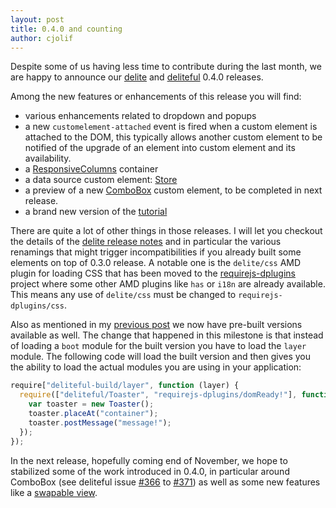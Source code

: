 ```yaml
---
layout: post
title: 0.4.0 and counting
author: cjolif
---
```


Despite some of us having less time to contribute during the last month, we are happy to announce our 
[delite](http://ibm-js.github.io/delite) and [deliteful](http://ibm-js.github.io/deliteful) 0.4.0 releases.

Among the new features or enhancements of this release you will find:

* various enhancements related to dropdown and popups
* a new `customelement-attached` event is fired when a custom element is attached to the DOM, this typically allows
 another custom element to be notified of the upgrade of an element into custom element and its availability.
* a [ResponsiveColumns](https://github.com/ibm-js/deliteful/blob/master/docs/ResponsiveColumns.md) container
* a data source custom element: [Store](https://github.com/ibm-js/deliteful/blob/master/docs/Store.md) 
* a preview of a new [ComboBox](https://github.com/ibm-js/deliteful/blob/master/docs/ComboBox.md) custom element, to be completed in next release.
* a brand new version of the [tutorial](http://ibm-js.github.io/deliteful/docs/master/tutorial/index.html)

<!--more-->

There are quite a lot of other things in those releases. I will let you checkout the details of the 
[delite release notes](https://github.com/ibm-js/delite/releases/tag/0.4.0) and in particular the various 
renamings that might trigger incompatibilities if you already built some elements on top of 0.3.0 release. A notable 
one is the `delite/css` AMD plugin for loading CSS that has been moved to the 
[requirejs-dplugins](https://github.com/ibm-js/requirejs-dplugins) project where some other AMD plugins like `has` or `i18n` are
 already available. This means any use of `delite/css` must be changed to `requirejs-dplugins/css`.
 
Also as mentioned in my [previous post](http://ibm-js.github.io/2014/09/16/0.3.0.html) we now have pre-built versions available
as well. The change that happened in this milestone is that instead of loading a `boot` module for the built version
you have to load the `layer` module. The following code will load the built version and then gives you the ability to
load the actual modules you are using in your application:

```js
require["deliteful-build/layer", function (layer) {
  require(["deliteful/Toaster", "requirejs-dplugins/domReady!"], function (Toaster) {
    var toaster = new Toaster();
    toaster.placeAt("container");
    toaster.postMessage("message!");
  });
});
```

In the next release, hopefully coming end of November, we hope to stabilized some of the work introduced in 0.4.0,
in particular around ComboBox (see deliteful issue [#366](https://github.com/ibm-js/deliteful/issues/366) to [#371](https://github.com/ibm-js/deliteful/issues/371)) 
as well as some new features like a [swapable view](https://github.com/ibm-js/deliteful/issues/183).